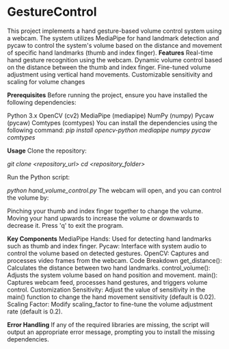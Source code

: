 # GestureControl
This project implements a hand gesture-based volume control system using a webcam. The system utilizes MediaPipe for hand landmark detection and pycaw to control the system's volume based on the distance and movement of specific hand landmarks (thumb and index finger).
**Features**
Real-time hand gesture recognition using the webcam.
Dynamic volume control based on the distance between the thumb and index finger.
Fine-tuned volume adjustment using vertical hand movements.
Customizable sensitivity and scaling for volume changes

**Prerequisites**
Before running the project, ensure you have installed the following dependencies:

Python 3.x
OpenCV (cv2)
MediaPipe (mediapipe)
NumPy (numpy)
Pycaw (pycaw)
Comtypes (comtypes)
You can install the dependencies using the following command:
*pip install opencv-python mediapipe numpy pycaw comtypes*

**Usage**
Clone the repository:

*git clone <repository_url>*
*cd <repository_folder>*


Run the Python script:

*python hand_volume_control.py*
The webcam will open, and you can control the volume by:

Pinching your thumb and index finger together to change the volume.
Moving your hand upwards to increase the volume or downwards to decrease it.
Press 'q' to exit the program.

**Key Components**
MediaPipe Hands: Used for detecting hand landmarks such as thumb and index finger.
Pycaw: Interface with system audio to control the volume based on detected gestures.
OpenCV: Captures and processes video frames from the webcam.
Code Breakdown
get_distance(): Calculates the distance between two hand landmarks.
control_volume(): Adjusts the system volume based on hand position and movement.
main(): Captures webcam feed, processes hand gestures, and triggers volume control.
Customization
Sensitivity: Adjust the value of sensitivity in the main() function to change the hand movement sensitivity (default is 0.02).
Scaling Factor: Modify scaling_factor to fine-tune the volume adjustment rate (default is 0.2).


**Error Handling**
If any of the required libraries are missing, the script will output an appropriate error message, prompting you to install the missing dependencies.
